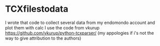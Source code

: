 # TCXfilestodata
I wrote that code to collect several data from my endomondo account and plot them with calc
I use the code from vkurup https://github.com/vkurup/python-tcxparser/ (my appologies if i's not the way to give attribution to the authors)
